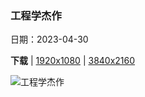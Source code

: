 ### 工程学杰作

日期：2023-04-30

**下载**  |  [1920x1080](https://cn.bing.com/th?id=OHR.QuebecCityBridge_ZH-CN9618387961_1920x1080.jpg)  |  [3840x2160](https://cn.bing.com/th?id=OHR.QuebecCityBridge_ZH-CN9618387961_UHD.jpg)

![工程学杰作](https://cn.bing.com/th?id=OHR.QuebecCityBridge_ZH-CN9618387961_1920x1080.jpg "横跨圣劳伦斯河下游的魁北克大桥，加拿大 (© Ronald Santerre/Getty Images)")

